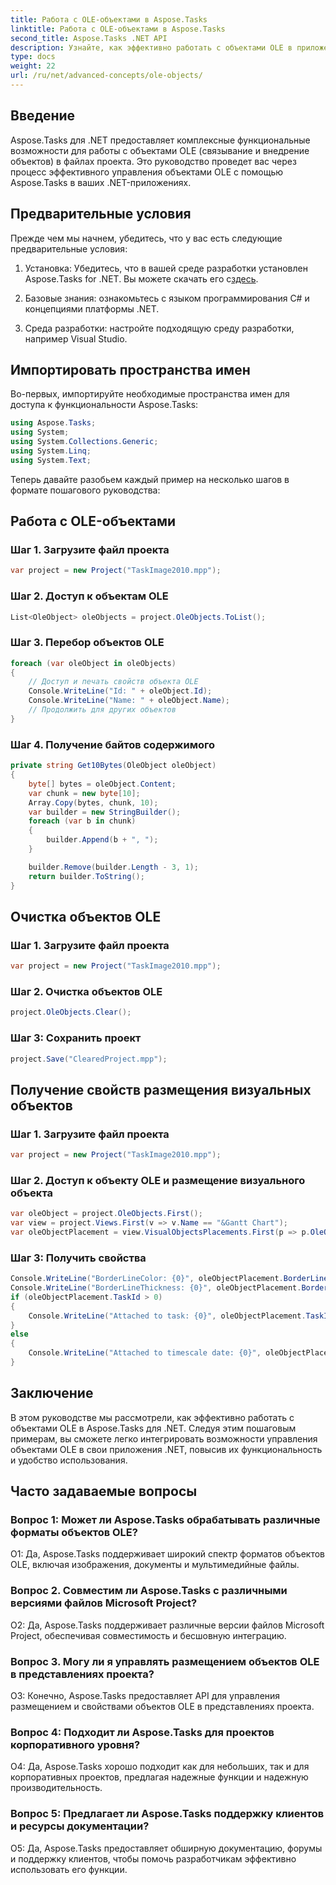 ```yaml
---
title: Работа с OLE-объектами в Aspose.Tasks
linktitle: Работа с OLE-объектами в Aspose.Tasks
second_title: Aspose.Tasks .NET API
description: Узнайте, как эффективно работать с объектами OLE в приложениях .NET с помощью Aspose.Tasks, расширяя возможности управления проектами.
type: docs
weight: 22
url: /ru/net/advanced-concepts/ole-objects/
---
```

## Введение

Aspose.Tasks для .NET предоставляет комплексные функциональные возможности для работы с объектами OLE (связывание и внедрение объектов) в файлах проекта. Это руководство проведет вас через процесс эффективного управления объектами OLE с помощью Aspose.Tasks в ваших .NET-приложениях.

## Предварительные условия

Прежде чем мы начнем, убедитесь, что у вас есть следующие предварительные условия:

1. Установка: Убедитесь, что в вашей среде разработки установлен Aspose.Tasks for .NET. Вы можете скачать его с[здесь](https://releases.aspose.com/tasks/net/).

2. Базовые знания: ознакомьтесь с языком программирования C# и концепциями платформы .NET.

3. Среда разработки: настройте подходящую среду разработки, например Visual Studio.

## Импортировать пространства имен

Во-первых, импортируйте необходимые пространства имен для доступа к функциональности Aspose.Tasks:

```csharp
using Aspose.Tasks;
using System;
using System.Collections.Generic;
using System.Linq;
using System.Text;


```

Теперь давайте разобьем каждый пример на несколько шагов в формате пошагового руководства:

## Работа с OLE-объектами

### Шаг 1. Загрузите файл проекта
```csharp
var project = new Project("TaskImage2010.mpp");
```

### Шаг 2. Доступ к объектам OLE
```csharp
List<OleObject> oleObjects = project.OleObjects.ToList();
```

### Шаг 3. Перебор объектов OLE
```csharp
foreach (var oleObject in oleObjects)
{
    // Доступ и печать свойств объекта OLE
    Console.WriteLine("Id: " + oleObject.Id);
    Console.WriteLine("Name: " + oleObject.Name);
    // Продолжить для других объектов
}
```

### Шаг 4. Получение байтов содержимого
```csharp
private string Get10Bytes(OleObject oleObject)
{
    byte[] bytes = oleObject.Content;
    var chunk = new byte[10];
    Array.Copy(bytes, chunk, 10);
    var builder = new StringBuilder();
    foreach (var b in chunk)
    {
        builder.Append(b + ", ");
    }

    builder.Remove(builder.Length - 3, 1);
    return builder.ToString();
}
```

## Очистка объектов OLE

### Шаг 1. Загрузите файл проекта
```csharp
var project = new Project("TaskImage2010.mpp");
```

### Шаг 2. Очистка объектов OLE
```csharp
project.OleObjects.Clear();
```

### Шаг 3: Сохранить проект
```csharp
project.Save("ClearedProject.mpp");
```

## Получение свойств размещения визуальных объектов

### Шаг 1. Загрузите файл проекта
```csharp
var project = new Project("TaskImage2010.mpp");
```

### Шаг 2. Доступ к объекту OLE и размещение визуального объекта
```csharp
var oleObject = project.OleObjects.First();
var view = project.Views.First(v => v.Name == "&Gantt Chart");
var oleObjectPlacement = view.VisualObjectsPlacements.First(p => p.OleObjectId == oleObject.Id);
```

### Шаг 3: Получить свойства
```csharp
Console.WriteLine("BorderLineColor: {0}", oleObjectPlacement.BorderLineColor);
Console.WriteLine("BorderLineThickness: {0}", oleObjectPlacement.BorderLineThickness);
if (oleObjectPlacement.TaskId > 0)
{
    Console.WriteLine("Attached to task: {0}", oleObjectPlacement.TaskId);
}
else
{
    Console.WriteLine("Attached to timescale date: {0}", oleObjectPlacement.TimescaleDate);
}
```

## Заключение

В этом руководстве мы рассмотрели, как эффективно работать с объектами OLE в Aspose.Tasks для .NET. Следуя этим пошаговым примерам, вы сможете легко интегрировать возможности управления объектами OLE в свои приложения .NET, повысив их функциональность и удобство использования.

## Часто задаваемые вопросы

### Вопрос 1: Может ли Aspose.Tasks обрабатывать различные форматы объектов OLE?

О1: Да, Aspose.Tasks поддерживает широкий спектр форматов объектов OLE, включая изображения, документы и мультимедийные файлы.

### Вопрос 2. Совместим ли Aspose.Tasks с различными версиями файлов Microsoft Project?

О2: Да, Aspose.Tasks поддерживает различные версии файлов Microsoft Project, обеспечивая совместимость и бесшовную интеграцию.

### Вопрос 3. Могу ли я управлять размещением объектов OLE в представлениях проекта?

О3: Конечно, Aspose.Tasks предоставляет API для управления размещением и свойствами объектов OLE в представлениях проекта.

### Вопрос 4: Подходит ли Aspose.Tasks для проектов корпоративного уровня?

О4: Да, Aspose.Tasks хорошо подходит как для небольших, так и для корпоративных проектов, предлагая надежные функции и надежную производительность.

### Вопрос 5: Предлагает ли Aspose.Tasks поддержку клиентов и ресурсы документации?

О5: Да, Aspose.Tasks предоставляет обширную документацию, форумы и поддержку клиентов, чтобы помочь разработчикам эффективно использовать его функции.